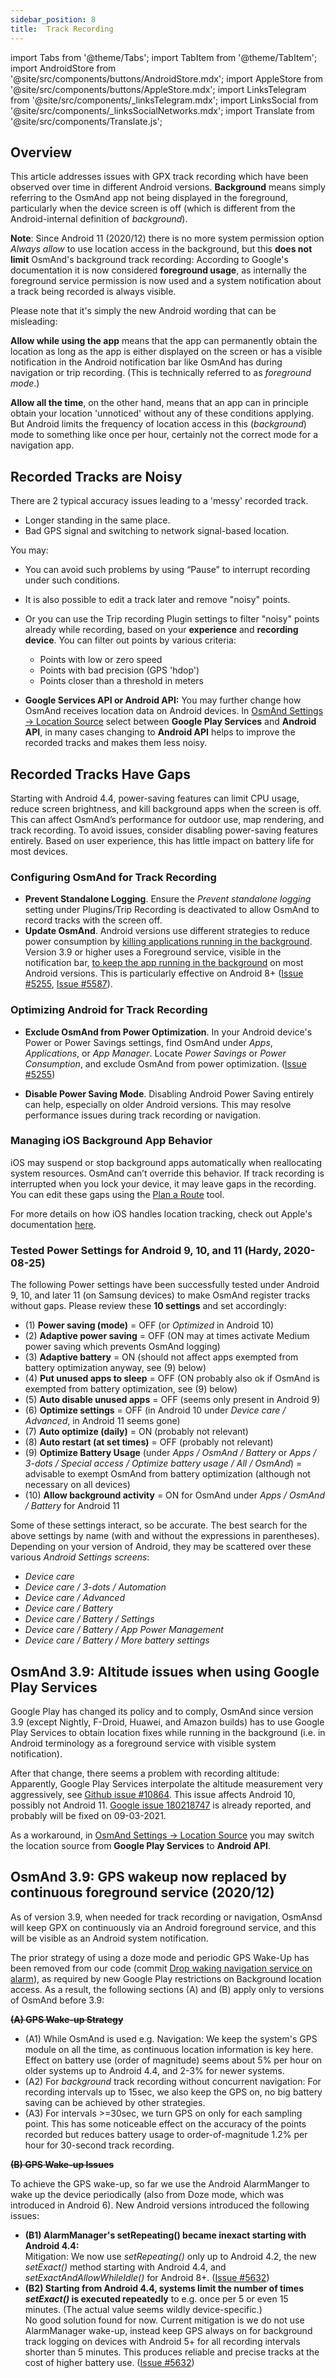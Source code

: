 ```yaml
---
sidebar_position: 8
title:  Track Recording
---
```


import Tabs from '@theme/Tabs';
import TabItem from '@theme/TabItem';
import AndroidStore from '@site/src/components/buttons/AndroidStore.mdx';
import AppleStore from '@site/src/components/buttons/AppleStore.mdx';
import LinksTelegram from '@site/src/components/_linksTelegram.mdx';
import LinksSocial from '@site/src/components/_linksSocialNetworks.mdx';
import Translate from '@site/src/components/Translate.js';


## Overview

This article addresses issues with GPX track recording which have been observed over time in different Android versions. **Background** means simply referring to the OsmAnd app not being displayed in the foreground, particularly when the device screen is off (which is different from the Android-internal definition of *background*).

**Note**: Since Android 11 (2020/12) there is no more system permission option *Always allow* to use location access in the background, but this **does not limit** OsmAnd's background track recording: According to Google's documentation it is now considered **foreground usage**, as internally the foreground service permission is now used and a system notification about a track being recorded is always visible.

Please note that it's simply the new Android wording that can be misleading:

**Allow while using the app** means that the app can permanently obtain the location as long as the app is either displayed on the screen or has a visible notification in the Android notification bar like OsmAnd has during navigation or trip recording. (This is technically referred to as *foreground mode*.)

**Allow all the time**, on the other hand, means that an app can in principle obtain your location 'unnoticed' without any of these conditions applying. But Android limits the frequency of location access in this (*background*) mode to something like once per hour, certainly not the correct mode for a navigation app.


## Recorded Tracks are Noisy

There are 2 typical accuracy issues leading to a 'messy' recorded track.

- Longer standing in the same place.
- Bad GPS signal and switching to network signal-based location.

You may:

- You can avoid such problems by using “Pause” to interrupt recording under such conditions.
- It is also possible to edit a track later and remove "noisy" points.
- Or you can use the Trip recording Plugin settings to filter "noisy" points already while recording, based on your **experience** and **recording device**. You can filter out points by various criteria:
  - Points with low or zero speed
  - Points with bad precision (GPS 'hdop')
  - Points closer than a threshold in meters

- **Google Services API or Android API:** You may further change how OsmAnd receives location data on Android devices. In [OsmAnd Settings → Location Source](../personal/global-settings.md#location-source) select between **Google Play Services** and **Android API**, in many cases changing to **Android API** helps to improve the recorded tracks and makes them less noisy.


## Recorded Tracks Have Gaps

Starting with Android 4.4, power-saving features can limit CPU usage, reduce screen brightness, and kill background apps when the screen is off. This can affect OsmAnd’s performance for outdoor use, map rendering, and track recording. To avoid issues, consider disabling power-saving features entirely. Based on user experience, this has little impact on battery life for most devices.

### Configuring OsmAnd for Track Recording

- **Prevent Standalone Logging**. Ensure the *Prevent standalone logging* setting under Plugins/Trip Recording is deactivated to allow OsmAnd to record tracks with the screen off.
- **Update OsmAnd**. Android versions use different strategies to reduce power consumption by [killing applications running in the background](https://dontkillmyapp.com/). Version 3.9 or higher uses a Foreground service, visible in the notification bar, [to keep the app running in the background](https://dontkillmyapp.com/) on most Android versions. This is particularly effective on Android 8+ ([Issue #5255](https://github.com/osmandapp/Osmand/issues/5255), [Issue #5587](https://github.com/osmandapp/Osmand/issues/5587)).


### Optimizing Android for Track Recording

- **Exclude OsmAnd from Power Optimization**. In your Android device's Power or Power Savings settings, find OsmAnd under *Apps*, *Applications*, or *App Manager*. Locate *Power Savings* or *Power Consumption*, and exclude OsmAnd from power optimization. ([Issue #5255](https://github.com/osmandapp/Osmand/issues/5255))
  
- **Disable Power Saving Mode**. Disabling Android Power Saving entirely can help, especially on older Android versions. This may resolve performance issues during track recording or navigation.

### Managing iOS Background App Behavior

iOS may suspend or stop background apps automatically when reallocating system resources. OsmAnd can’t override this behavior. If track recording is interrupted when you lock your device, it may leave gaps in the recording. You can edit these gaps using the [Plan a Route](https://docs.osmand.net/docs/user/plan-route/create-route) tool.

For more details on how iOS handles location tracking, check out Apple's documentation [here](https://developer.apple.com/library/archive/documentation/UserExperience/Conceptual/LocationAwarenessPG/CoreLocation/CoreLocation.html#//apple_ref/doc/uid/TP40009497-CH2-SW1).


### Tested Power Settings for Android 9, 10, and 11 (Hardy, 2020-08-25)

The following Power settings have been successfully tested under Android 9, 10, and later 11 (on Samsung devices) to make OsmAnd register tracks without gaps. Please review these **10 settings** and set accordingly:

- (1) **Power saving (mode)** = OFF (or *Optimized* in Android 10)
- (2) **Adaptive power saving** = OFF (ON may at times activate Medium power saving which prevents OsmAnd logging)
- (3) **Adaptive battery** = ON (should not affect apps exempted from battery optimization anyway, see (9) below)
- (4) **Put unused apps to sleep** = OFF (ON probably also ok if OsmAnd is exempted from battery optimization, see (9) below)
- (5) **Auto disable unused apps** = OFF (seems only present in Android 9)
- (6) **Optimize settings** = OFF (in Android 10 under *Device care / Advanced*, in Android 11 seems gone)
- (7) **Auto optimize (daily)** = ON (probably not relevant)
- (8) **Auto restart (at set times)** = OFF (probably not relevant)
- (9) **Optimize Battery Usage** (under *Apps / OsmAnd / Battery* or *Apps / 3-dots / Special access / Optimize battery usage / All / OsmAnd*) = advisable to exempt OsmAnd from battery optimization (although not necessary on all devices)
- (10) **Allow background activity** = ON for OsmAnd under *Apps / OsmAnd / Battery* for Android 11

Some of these settings interact, so be accurate. The best search for the above settings by name (with and without the expressions in parentheses). Depending on your version of Android, they may be scattered over these various *Android Settings screens*:

- *Device care*
- *Device care / 3-dots / Automation*
- *Device care / Advanced*
- *Device care / Battery*
- *Device care / Battery / Settings*
- *Device care / Battery / App Power Management*
- *Device care / Battery / More battery settings*


## OsmAnd 3.9: Altitude issues when using Google Play Services

Google Play has changed its policy and to comply, OsmAnd since version 3.9 (except Nightly, F-Droid, Huawei, and Amazon builds) has to use Google Play Services to obtain location fixes while running in the background (i.e. in Android terminology as a foreground service with visible system notification).

After that change, there seems a problem with recording altitude: Apparently, Google Play Services interpolate the altitude measurement very aggressively, see [Github issue #10864](https://github.com/osmandapp/OsmAnd/issues/10864). This issue affects Android 10, possibly not Android 11. [Google issue 180218747](https://issuetracker.google.com/issues/180218747) is already reported, and probably will be fixed on 09-03-2021.

As a workaround, in [OsmAnd Settings → Location Source](../personal/global-settings.md#location-source) you may switch the location source from **Google Play Services** to **Android API**.


## OsmAnd 3.9: GPS wakeup now replaced by continuous foreground service (2020/12)

As of version 3.9, when needed for track recording or navigation, OsmAnsd will keep GPX on continuously via an Android foreground service, and this will be visible as an Android system notification.

The prior strategy of using a doze mode and periodic GPS Wake-Up has been removed from our code (commit [Drop waking navigation service on alarm](https://github.com/osmandapp/OsmAnd/commit/950a9cc8f8660b3f3d750391ddc1429d5dc38b34)), as required by new Google Play restrictions on Background location access. As a result, the following sections (A) and (B) apply only to versions of OsmAnd before 3.9:

**<del> (A) GPS Wake-up Strategy</del>**

- (A1) While OsmAnd is used e.g. Navigation: We keep the system's GPS module on all the time, as continuous location information is key here. Effect on battery use (order of magnitude) seems about 5% per hour on older systems up to Android 4.4, and 2-3% for newer systems.
- (A2) For *background* track recording without concurrent navigation: For recording intervals up to 15sec, we also keep the GPS on, no big battery saving can be achieved by other strategies.
- (A3) For intervals \>=30sec, we turn GPS on only for each sampling point. This has some noticeable effect on the accuracy of the points recorded but reduces battery usage to order-of-magnitude 1.2% per hour for 30-second track recording.

**<del> (B) GPS Wake-up Issues</del>**

To achieve the GPS wake-up, so far we use the Android AlarmManger to wake up the device periodically (also from Doze mode, which was introduced in Android 6). New Android versions introduced the following issues:

- **(B1) AlarmManager's setRepeating() became inexact starting with Android 4.4:**  
Mitigation: We now use *setRepeating()* only up to Android 4.2, the new *setExact()* method starting with Android 4.4, and *setExactAndAllowWhileIdle()* for Android 8+. ([Issue \#5632](https://github.com/osmandapp/Osmand/issues/5632))
- **(B2) Starting from Android 4.4, systems limit the number of times *setExact()* is executed repeatedly** to e.g. once per 5 or even 15 minutes. (The actual value seems wildly device-specific.)  
No good solution found for now. Current mitigation is we do not use AlarmManager wake-up, instead keep GPS always on for background track logging on devices with Android 5+ for all recording intervals shorter than 5 minutes. This produces reliable and precise tracks at the cost of higher battery use. ([Issue \#5632](https://github.com/osmandapp/Osmand/issues/5632))

